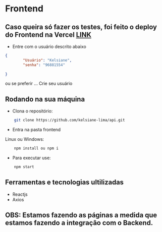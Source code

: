 # Frontend

## Caso queira só fazer os testes, foi feito o deploy do Frontend na Vercel [LINK](https://api-dw-dcnt4w6ql.vercel.app/)

* Entre com o usuário descrito abaixo

```json
{ 
        "Usuário": "Kelsiane",
        "senha": "96881554"
	
}
```
ou se preferir ... Crie seu usuário

## Rodando na sua máquina 

* Clona o repositório:

```sh
    git clone https://github.com/kelsiane-lima/api.git
```
* Entra na pasta frontend

Linux ou Windows:

```sh
    npm install ou npm i
```
- Para executar use:

```sh
    npm start
```

## Ferramentas e tecnologias ultilizadas

* Reactjs
* Axios
## OBS: Estamos fazendo as páginas a medida que estamos fazendo a integração com o Backend.
